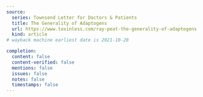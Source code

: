 ```yaml
---
source:
  series: Townsend Letter for Doctors & Patients
  title: The Generality of Adaptogens
  url: https://www.toxinless.com/ray-peat-the-generality-of-adaptogens.pdf
  kind: article
# wayback machine earliest date is 2021-10-28

completion:
  content: false
  content-verified: false
  mentions: false
  issues: false
  notes: false
  timestamps: false
---
```

